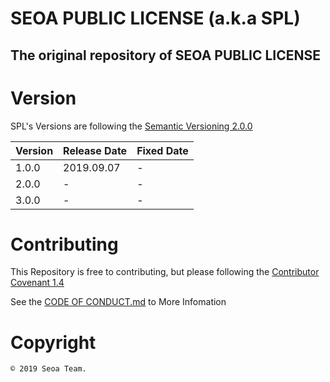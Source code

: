 # SEOA PUBLIC LICENSE (a.k.a SPL)
## The original repository of SEOA PUBLIC LICENSE

# Version
SPL's Versions are following the [Semantic Versioning 2.0.0](https://semver.org/)

| Version | Release Date | Fixed Date |
| ------- | ------------ | ---------- |
| 1.0.0   | 2019.09.07   | -          |
| 2.0.0   | -            | -          |
| 3.0.0   | -            | -          |

# Contributing
This Repository is free to contributing, but please following the [Contributor Covenant 1.4](https://www.contributor-covenant.org/version/1/4/code-of-conduct.html)

See the [CODE OF CONDUCT.md](/CODE_OF_CONDUCT.md) to More Infomation

# Copyright
```
© 2019 Seoa Team.
```
